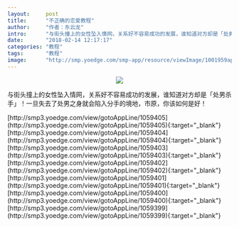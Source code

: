 ```yaml
---
layout:     post
title:      "不正确的恋爱教程"
author:     "作者：东云龙"
intro:      "与街头撞上的女性坠入情网，关系好不容易成功的发展，谁知道对方却是「处男杀手」！一旦失去了处男之身就会陷入分手的境地，市原，你该如何是好！"
date:       "2018-02-14 12:17:17"
categories: "教程"
tags:       "教程"
image:      "http://smp.yoedge.com/smp-app/resource/viewImage/1001959appline.png"
---
```

<div style="text-align: center">
<p><img src="http://smp.yoedge.com/smp-app/resource/viewImage/1001959appline.png"/></p>
</div>
<p class="post-meta">
<span>与街头撞上的女性坠入情网，关系好不容易成功的发展，谁知道对方却是「处男杀手」！一旦失去了处男之身就会陷入分手的境地，市原，你该如何是好！</span>
</p>
[http://smp3.yoedge.com/view/gotoAppLine/1059405](http://smp3.yoedge.com/view/gotoAppLine/1059405){:target="_blank"}
[http://smp3.yoedge.com/view/gotoAppLine/1059404](http://smp3.yoedge.com/view/gotoAppLine/1059404){:target="_blank"}
[http://smp3.yoedge.com/view/gotoAppLine/1059403](http://smp3.yoedge.com/view/gotoAppLine/1059403){:target="_blank"}
[http://smp3.yoedge.com/view/gotoAppLine/1059402](http://smp3.yoedge.com/view/gotoAppLine/1059402){:target="_blank"}
[http://smp3.yoedge.com/view/gotoAppLine/1059401](http://smp3.yoedge.com/view/gotoAppLine/1059401){:target="_blank"}
[http://smp3.yoedge.com/view/gotoAppLine/1059400](http://smp3.yoedge.com/view/gotoAppLine/1059400){:target="_blank"}
[http://smp3.yoedge.com/view/gotoAppLine/1059399](http://smp3.yoedge.com/view/gotoAppLine/1059399){:target="_blank"}


